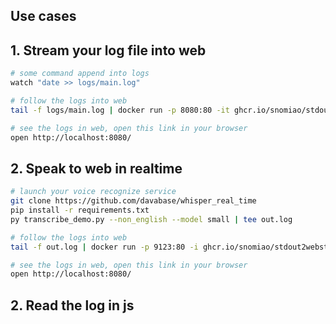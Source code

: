 
## Use cases


## 1. Stream your log file into web

```bash
# some command append into logs
watch "date >> logs/main.log"

# follow the logs into web
tail -f logs/main.log | docker run -p 8080:80 -it ghcr.io/snomiao/stdout2webstream

# see the logs in web, open this link in your browser
open http://localhost:8080/
```

## 2. Speak to web in realtime

```bash
# launch your voice recognize service
git clone https://github.com/davabase/whisper_real_time
pip install -r requirements.txt
py transcribe_demo.py --non_english --model small | tee out.log

# follow the logs into web
tail -f out.log | docker run -p 9123:80 -i ghcr.io/snomiao/stdout2webstream

# see the logs in web, open this link in your browser
open http://localhost:8080/
```

## 2. Read the log in js

<!-- check this in browser -->
<!-- (await fetch('https://stdout2webstream.snomiao.dev/')).body.pipe(new WritableStream({write: console.log})) -->